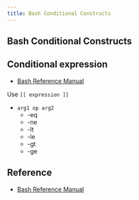 ```yaml
---
title: Bash Conditional Constructs
---
```


## Bash Conditional Constructs


## Conditional expression
* [Bash Reference Manual](https://tiswww.case.edu/php/chet/bash/bashref.html#Bash-Conditional-Expressions)

Use `[[ expression ]]`

* `arg1 op arg2`
    * -eq
    * -ne
    * -lt
    * -le
    * -gt
    * -ge

## Reference
* [Bash Reference Manual](https://tiswww.case.edu/php/chet/bash/bashref.html#Conditional-Constructs)
